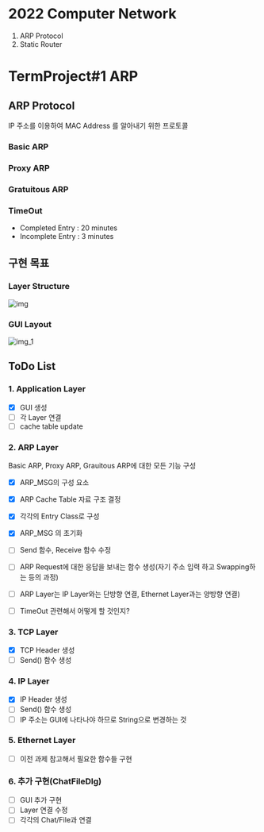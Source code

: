 # 2022 Computer Network
1. ARP Protocol
2. Static Router

# TermProject#1 ARP

## ARP Protocol
IP 주소를 이용하여 MAC Address 를 알아내기 위한 프로토콜 
### Basic ARP

### Proxy ARP
### Gratuitous ARP

### TimeOut
- Completed Entry : 20 minutes
- Incomplete Entry : 3 minutes

## 구현 목표
### Layer Structure
![img](https://user-images.githubusercontent.com/81208791/193212564-697f86bb-0696-4ea2-8037-2233dc866bed.png)


### GUI Layout
![img_1](https://user-images.githubusercontent.com/81208791/193212624-7a132b05-d467-4ce4-ab5d-cb3197b66982.png)


## ToDo List

### 1. Application Layer
- [x] GUI 생성
- [ ] 각 Layer 연결
- [ ] cache table update

### 2. ARP Layer
Basic ARP, Proxy ARP, Grauitous ARP에 대한 모든 기능 구성
- [x] ARP_MSG의 구성 요소
- [x] ARP Cache Table 자료 구조 결정
- [x] 각각의 Entry Class로 구성
- [x] ARP_MSG 의 초기화
- [ ] Send 함수, Receive 함수 수정
- [ ] ARP Request에 대한 응답을 보내는 함수 생성(자기 주소 입력 하고 Swapping하는 등의 과정)
- [ ] ARP Layer는 IP Layer와는 단방향 연결, Ethernet Layer과는 양방향 연결)
- [ ] TimeOut 관련해서 어떻게 할 것인지?


### 3. TCP Layer
- [x] TCP Header 생성
- [ ] Send() 함수 생성

### 4. IP Layer
- [x] IP Header 생성
- [ ] Send() 함수 생성
- [ ] IP 주소는 GUI에 나타나야 하므로 String으로 변경하는 것

### 5. Ethernet Layer
- [ ] 이전 과제 참고해서 필요한 함수들 구현

### 6. 추가 구현(ChatFileDlg)
- [ ] GUI 추가 구현
- [ ] Layer 연결 수정
- [ ] 각각의 Chat/File과 연결
